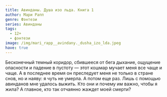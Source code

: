 ```yaml
---
title: Авинданы. Душа изо льда. Книга 1
author: Мари Рапп
genre: Фэнтези
series: Авинданы
tags:
  - 12+
  - фэнтези
image: /img/mari_rapp__avindany._dusha_izo_lda.jpeg
have: true
---
```

Бесконечный темный коридор, сбившееся от бега дыхание, ощущение опасности и падение в пустоту — этот кошмар мучает меня все чаще и чаще. А в последнее время он преследует меня не только в стране снов, но и наяву: я чуть не умерла. А потом еще раз. Лишь с помощью авинданов мне удалось выжить. Кто они и почему им важно, чтобы я жила? А главное, кто так отчаянно жаждет моей смерти?